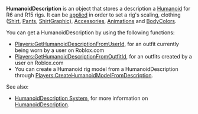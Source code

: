 **HumanoidDescription** is an object that stores a description a [Humanoid](https://create.roblox.com/docs/reference/engine/classes/Humanoid)
for R6 and R15 rigs. It can be [applied](https://create.roblox.com/docs/reference/engine/classes/Humanoid#ApplyDescription) in order to
set a rig's scaling, clothing ([Shirt](https://create.roblox.com/docs/reference/engine/classes/Shirt), [Pants](https://create.roblox.com/docs/reference/engine/classes/Pants), [ShirtGraphic](https://create.roblox.com/docs/reference/engine/classes/ShirtGraphic)),
[Accessories](https://create.roblox.com/docs/reference/engine/classes/Accessory), [Animations](https://create.roblox.com/docs/reference/engine/classes/Animation) and [BodyColors](https://create.roblox.com/docs/reference/engine/classes/BodyColors).

You can get a HumanoidDescription by using the following functions:

- [Players:GetHumanoidDescriptionFromUserId](https://create.roblox.com/docs/reference/engine/classes/Players#GetHumanoidDescriptionFromUserId), for an outfit currently being
  worn by a user on Roblox.com
- [Players:GetHumanoidDescriptionFromOutfitId](https://create.roblox.com/docs/reference/engine/classes/Players#GetHumanoidDescriptionFromOutfitId), for an outfits created by a
  user on Roblox.com
- You can create a Humanoid rig model from a HumanoidDescription through
  [Players:CreateHumanoidModelFromDescription](https://create.roblox.com/docs/reference/engine/classes/Players#CreateHumanoidModelFromDescription).

See also:

- [HumanoidDescription System](/avatar/characters/character-customization#humanoiddescription),
  for more information on [HumanoidDescription](https://create.roblox.com/docs/reference/engine/classes/HumanoidDescription).